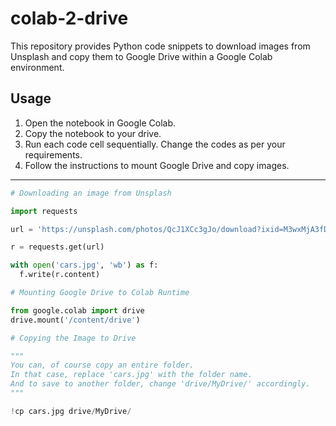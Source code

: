 # colab-2-drive

This repository provides Python code snippets to download images from Unsplash and copy them to Google Drive within a Google Colab environment.

## Usage

1. Open the notebook in Google Colab.
2. Copy the notebook to your drive.
3. Run each code cell sequentially. Change the codes as per your requirements.
4. Follow the instructions to mount Google Drive and copy images.

<hr>

```python
# Downloading an image from Unsplash

import requests

url = 'https://unsplash.com/photos/QcJ1XCc3gJo/download?ixid=M3wxMjA3fDB8MXxhbGx8MTB8fHx8fHwyfHwxNzE1MzMwMzM1fA&force=true'

r = requests.get(url)

with open('cars.jpg', 'wb') as f:
  f.write(r.content)
```

```python
# Mounting Google Drive to Colab Runtime

from google.colab import drive
drive.mount('/content/drive')
```

```python
# Copying the Image to Drive

"""
You can, of course copy an entire folder.
In that case, replace 'cars.jpg' with the folder name.
And to save to another folder, change 'drive/MyDrive/' accordingly.
"""

!cp cars.jpg drive/MyDrive/
```
